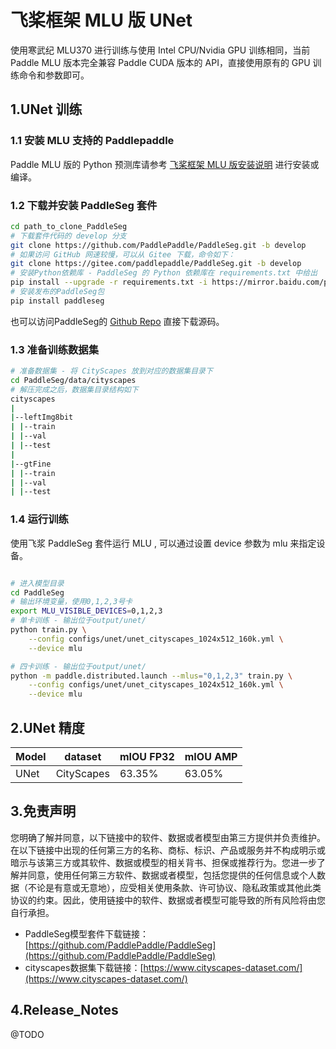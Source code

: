 # 飞桨框架 MLU 版 UNet

使用寒武纪 MLU370 进行训练与使用 Intel CPU/Nvidia GPU 训练相同，当前 Paddle MLU 版本完全兼容 Paddle CUDA 版本的 API，直接使用原有的 GPU 训练命令和参数即可。

## 1.UNet 训练

### 1.1 安装 MLU 支持的 Paddlepaddle

Paddle MLU 版的 Python 预测库请参考 [飞桨框架 MLU 版安装说明](../../install/paddle_install_cn.md) 进行安装或编译。

### 1.2 下载并安装 PaddleSeg 套件

```bash
cd path_to_clone_PaddleSeg
# 下载套件代码的 develop 分支
git clone https://github.com/PaddlePaddle/PaddleSeg.git -b develop
# 如果访问 GitHub 网速较慢，可以从 Gitee 下载，命令如下：
git clone https://gitee.com/paddlepaddle/PaddleSeg.git -b develop
# 安装Python依赖库 - PaddleSeg 的 Python 依赖库在 requirements.txt 中给出
pip install --upgrade -r requirements.txt -i https://mirror.baidu.com/pypi/simple
# 安装发布的PaddleSeg包
pip install paddleseg
```
也可以访问PaddleSeg的 [Github Repo](https://github.com/PaddlePaddle/PaddleSeg.git) 直接下载源码。

### 1.3 准备训练数据集
```bash
# 准备数据集 - 将 CityScapes 放到对应的数据集目录下
cd PaddleSeg/data/cityscapes
# 解压完成之后，数据集目录结构如下
cityscapes
|
|--leftImg8bit
| |--train
| |--val
| |--test
|
|--gtFine
| |--train
| |--val
| |--test
```

### 1.4 运行训练

使用飞浆 PaddleSeg 套件运行 MLU , 可以通过设置 device 参数为 mlu 来指定设备。   
```bash

# 进入模型目录
cd PaddleSeg
# 输出环境变量，使用0,1,2,3号卡
export MLU_VISIBLE_DEVICES=0,1,2,3
# 单卡训练 - 输出位于output/unet/
python train.py \
    --config configs/unet/unet_cityscapes_1024x512_160k.yml \
    --device mlu 

# 四卡训练 - 输出位于output/unet/
python -m paddle.distributed.launch --mlus="0,1,2,3" train.py \
    --config configs/unet/unet_cityscapes_1024x512_160k.yml \
    --device mlu
```
## 2.UNet 精度
| Model | dataset |mIOU FP32| mIOU AMP | 
| ------------- |------------- |------------- | ------------- |
| UNet | CityScapes | 63.35% | 63.05% |

## 3.免责声明
您明确了解并同意，以下链接中的软件、数据或者模型由第三方提供并负责维护。在以下链接中出现的任何第三方的名称、商标、标识、产品或服务并不构成明示或暗示与该第三方或其软件、数据或模型的相关背书、担保或推荐行为。您进一步了解并同意，使用任何第三方软件、数据或者模型，包括您提供的任何信息或个人数据（不论是有意或无意地），应受相关使用条款、许可协议、隐私政策或其他此类协议的约束。因此，使用链接中的软件、数据或者模型可能导致的所有风险将由您自行承担。
- PaddleSeg模型套件下载链接：[https://github.com/PaddlePaddle/PaddleSeg](https://github.com/PaddlePaddle/PaddleSeg)
- cityscapes数据集下载链接：[https://www.cityscapes-dataset.com/](https://www.cityscapes-dataset.com/)

## 4.Release_Notes
@TODO